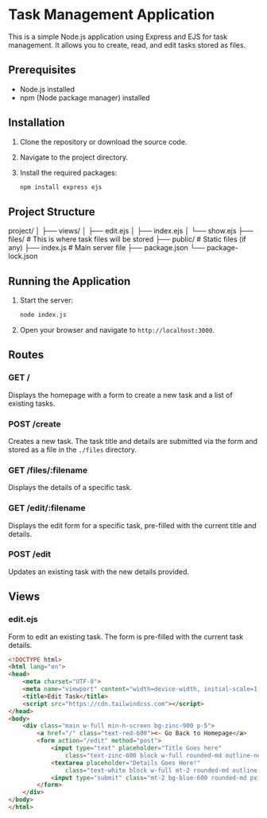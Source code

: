 # Task Management Application

This is a simple Node.js application using Express and EJS for task management. It allows you to create, read, and edit tasks stored as files.

## Prerequisites

- Node.js installed
- npm (Node package manager) installed

## Installation

1. Clone the repository or download the source code.
2. Navigate to the project directory.
3. Install the required packages:

    ```bash
    npm install express ejs
    ```

## Project Structure

project/
│
├── views/
│ ├── edit.ejs
│ ├── index.ejs
│ └── show.ejs
├── files/ # This is where task files will be stored
├── public/ # Static files (if any)
├── index.js # Main server file
├── package.json
└── package-lock.json


## Running the Application

1. Start the server:

    ```bash
    node index.js
    ```

2. Open your browser and navigate to `http://localhost:3000`.

## Routes

### GET /

Displays the homepage with a form to create a new task and a list of existing tasks.

### POST /create

Creates a new task. The task title and details are submitted via the form and stored as a file in the `./files` directory.

### GET /files/:filename

Displays the details of a specific task.

### GET /edit/:filename

Displays the edit form for a specific task, pre-filled with the current title and details.

### POST /edit

Updates an existing task with the new details provided.

## Views

### edit.ejs

Form to edit an existing task. The form is pre-filled with the current task details.

```html
<!DOCTYPE html>
<html lang="en">
<head>
    <meta charset="UTF-8">
    <meta name="viewport" content="width=device-width, initial-scale=1.0">
    <title>Edit Task</title>
    <script src="https://cdn.tailwindcss.com"></script>
</head>
<body>
    <div class="main w-full min-h-screen bg-zinc-900 p-5">
        <a href="/" class="text-red-600"><- Go Back to Homepage</a>
        <form action="/edit" method="post">
            <input type="text" placeholder="Title Goes here"
                class="text-zinc-600 block w-full rounded-md outline-none px-5 py-2 bg-zinc-800" name="title" value="<%= title %>">
            <textarea placeholder="Details Goes Here!"
                class="text-white block w-full mt-2 rounded-md outline-none resize-none px-5 py-2 bg-zinc-800" name="details"><%= details %></textarea>
            <input type="submit" class="mt-2 bg-blue-600 rounded-md px-5 py-2" value="Edit Task">
        </form>
    </div>
</body>
</html>
